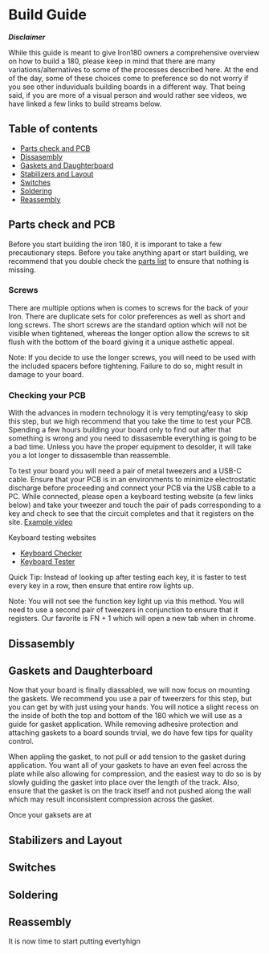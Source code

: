 # Build Guide

***Disclaimer***

While this guide is meant to give Iron180 owners a comprehensive overview on how to build a 180, please keep in mind that there are many variations/alternatives to some of the processes described here. At the end of the day, some of these choices come to preference so do not worry if you see other induviduals building boards in a different way. That being said, if you are more of a visual person and would rather see videos, we have linked a few links to build streams below.


## Table of contents

* [Parts check and PCB](##parts-check-and-pcb)
* [Dissasembly](##dissasembly)
* [Gaskets and Daughterboard](##gaskets-and-daughterboard)
* [Stabilizers and Layout](##stabilizers-and-layout)
* [Switches](##switches)
* [Soldering](##soldering)
* [Reassembly](##reassembly)

## Parts check and PCB

Before you start building the iron 180, it is imporant to take a few precautionary steps. Before you take anything apart or start building, we recommend that you double check the [parts list](Iron180PartsList.md) to ensure that nothing is missing.

### Screws

There are multiple options when is comes to screws for the back of your Iron. There are duplicate sets for color preferences as well as short and long screws. The short screws are the standard option which will not be visible when tightened, whereas the longer option allow the screws to sit flush with the bottom of the board giving it a unique asthetic appeal.

Note: If you decide to use the longer screws, you will need to be used with the included spacers before tightening. Failure to do so, might result in damage to your board. 

### Checking your PCB

With the advances in modern technology it is very tempting/easy to skip this step, but we high recommend that you take the time to test your PCB. Spending a few hours building your board only to find out after that something is wrong and you need to dissasemble everything is going to be a bad time. Unless you have the proper equipment to desolder, it will take you a lot longer to dissasemble than reassemble.

To test your board you will need a pair of metal tweezers and a USB-C cable. Ensure that your PCB is in an environments to minimize electrostatic discharge before proceeding and connect your PCB via the USB cable to a PC. While connected, please open a keyboard testing website (a few links below) and take your tweezer and touch the pair of pads corresponding to a key and check to see that the circuit completes and that it registers on the site. [Example video](https://www.youtube.com/watch?v=0Jp1X0hrAeM)

Keyboard testing websites
* [Keyboard Checker](https://keyboardchecker.com/)
* [Keyboard Tester](https://www.keyboardtester.com/)

Quick Tip: Instead of looking up after testing each key, it is faster to test every key in a row, then ensure that entire row lights up.

Note: You will not see the function key light up via this method. You will need to use a second pair of tweezers in conjunction to ensure that it registers. Our favorite is FN + 1 which will open a new tab when in chrome.

## Dissasembly

## Gaskets and Daughterboard

Now that your board is finally diassabled, we will now focus on mounting the gaskets. We recommend you use a pair of tweerzers for this step, but you can get by with just using your hands. You will notice a slight recess on the inside of both the top and bottom of the 180 which we will use as a guide for gasket application. While removing adhesive protection and attaching gaskets to a board sounds trvial, we do have few tips for quality control.

When appling the gasket, to not pull or add tension to the gasket during application. You want all of your gaskets to have an even feel across the plate while also allowing for compression, and the easiest way to do so is by slowly guiding the gasket into place over the length of the track. Also, ensure that the gasket is on the track itself and not pushed along the wall which may result inconsistent compression across the gasket.

Once your gaksets are at
## Stabilizers and Layout

## Switches

## Soldering

## Reassembly
It is now time to start putting evertyhign
